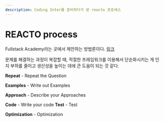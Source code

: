 ```yaml
---
description: Coding Inter를 준비하다가 본 reacto 프로세스
---
```


# REACTO process

Fullstack Academy라는 곳에서 제안하는 방법론이다. [링크](https://www.youtube.com/watch?v=DIR\_rxusO8Q\&t=386s)

문제를 해결하는 과정이 복잡할 때, 적절한 프레임워크를 이용해서 단순화시키는 게 인지 부하를 줄이고 생산성을 높이는 데에 큰 도움이 되는 것 같다.



**Repeat** - Repeat the Question

**Examples** - Write out Examples&#x20;

**Approach** - Describe your Approaches&#x20;

**Code** - Write your code **Test** - Test&#x20;

**Optimization** - Optimization
